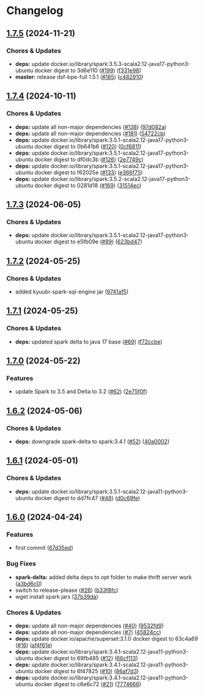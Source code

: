 # Changelog

## [1.7.5](https://github.com/miracum/util-images/compare/spark-delta-v1.7.4...spark-delta-v1.7.5) (2024-11-21)


### Chores & Updates

* **deps:** update docker.io/library/spark:3.5.3-scala2.12-java17-python3-ubuntu docker digest to 3d6e110 ([#199](https://github.com/miracum/util-images/issues/199)) ([f331e98](https://github.com/miracum/util-images/commit/f331e9816150c3f2df3fc119ee770e3d2e5f00b7))
* **master:** release dsf-bpe-full 1.5.1 ([#185](https://github.com/miracum/util-images/issues/185)) ([c482910](https://github.com/miracum/util-images/commit/c482910bc6099ede6c223b2444d3732b5a9f5214))

## [1.7.4](https://github.com/miracum/util-images/compare/spark-delta-v1.7.3...spark-delta-v1.7.4) (2024-10-11)


### Chores & Updates

* **deps:** update all non-major dependencies ([#138](https://github.com/miracum/util-images/issues/138)) ([97d082a](https://github.com/miracum/util-images/commit/97d082a6be9f30472a015318286ca9e9edf4eb84))
* **deps:** update all non-major dependencies ([#181](https://github.com/miracum/util-images/issues/181)) ([54722cb](https://github.com/miracum/util-images/commit/54722cbee68dab4b5ea7e6c4d8e2d054929ef40b))
* **deps:** update docker.io/library/spark:3.5.1-scala2.12-java17-python3-ubuntu docker digest to 0b641b6 ([#120](https://github.com/miracum/util-images/issues/120)) ([0cf6811](https://github.com/miracum/util-images/commit/0cf6811d139f9f17e41a8eb36d536bb349ddfa92))
* **deps:** update docker.io/library/spark:3.5.1-scala2.12-java17-python3-ubuntu docker digest to df0dc3b ([#126](https://github.com/miracum/util-images/issues/126)) ([2e7749c](https://github.com/miracum/util-images/commit/2e7749c6bbb8bf5c0e22ce67b5cf1dad0227932e))
* **deps:** update docker.io/library/spark:3.5.1-scala2.12-java17-python3-ubuntu docker digest to f62025e ([#133](https://github.com/miracum/util-images/issues/133)) ([e366f75](https://github.com/miracum/util-images/commit/e366f75ae644e5dd62183abaaa784d1a9ba5f60f))
* **deps:** update docker.io/library/spark:3.5.2-scala2.12-java17-python3-ubuntu docker digest to 0281d18 ([#169](https://github.com/miracum/util-images/issues/169)) ([31514ec](https://github.com/miracum/util-images/commit/31514ec3526b0d72994cbd8d7005eb2c31e30678))

## [1.7.3](https://github.com/miracum/util-images/compare/spark-delta-v1.7.2...spark-delta-v1.7.3) (2024-06-05)


### Chores & Updates

* **deps:** update docker.io/library/spark:3.5.1-scala2.12-java17-python3-ubuntu docker digest to e5fb09e ([#89](https://github.com/miracum/util-images/issues/89)) ([623bd47](https://github.com/miracum/util-images/commit/623bd473d87cd5984be4ac38b68cc9bdee8035ba))

## [1.7.2](https://github.com/miracum/util-images/compare/spark-delta-v1.7.1...spark-delta-v1.7.2) (2024-05-25)


### Chores & Updates

* added kyuubi-spark-sql-engine jar ([9741af5](https://github.com/miracum/util-images/commit/9741af5ae766be75d5ff6a2a0ebaf6298d634361))

## [1.7.1](https://github.com/miracum/util-images/compare/spark-delta-v1.7.0...spark-delta-v1.7.1) (2024-05-25)


### Chores & Updates

* **deps:** updated spark delta to java 17 base ([#69](https://github.com/miracum/util-images/issues/69)) ([f72ccbe](https://github.com/miracum/util-images/commit/f72ccbe960d0cf18a81098ffaaca02d3be82e189))

## [1.7.0](https://github.com/miracum/util-images/compare/spark-delta-v1.6.2...spark-delta-v1.7.0) (2024-05-22)


### Features

* update Spark to 3.5 and Delta to 3.2 ([#62](https://github.com/miracum/util-images/issues/62)) ([2e75f0f](https://github.com/miracum/util-images/commit/2e75f0f74a24309f70e9b2f70cce8778d606b0a6))

## [1.6.2](https://github.com/miracum/util-images/compare/spark-delta-v1.6.1...spark-delta-v1.6.2) (2024-05-06)


### Chores & Updates

* **deps:** downgrade spark-delta to spark:3.4.1 ([#52](https://github.com/miracum/util-images/issues/52)) ([40a0002](https://github.com/miracum/util-images/commit/40a0002224073c22a0e06d53c95821d6d824e141))

## [1.6.1](https://github.com/miracum/util-images/compare/spark-delta-v1.6.0...spark-delta-v1.6.1) (2024-05-01)


### Chores & Updates

* **deps:** update docker.io/library/spark:3.5.1-scala2.12-java11-python3-ubuntu docker digest to dd7fc47 ([#48](https://github.com/miracum/util-images/issues/48)) ([d0c69fe](https://github.com/miracum/util-images/commit/d0c69feca5d507caab10737f6c16ecbd3d0dfe0a))

## [1.6.0](https://github.com/miracum/util-images/compare/spark-delta-v1.5.2...spark-delta-v1.6.0) (2024-04-24)


### Features

* first commit ([67d35ed](https://github.com/miracum/util-images/commit/67d35eda3161a81101a7dae0a4709a64863b04d7))


### Bug Fixes

* **spark-delta:** added delta deps to opt folder to make thrift server work ([a3bd6c0](https://github.com/miracum/util-images/commit/a3bd6c02f0d82f460edb2cf21d7d0440b2676553))
* switch to release-please ([#26](https://github.com/miracum/util-images/issues/26)) ([b33f8fc](https://github.com/miracum/util-images/commit/b33f8fc20e99216e7242e47102ef36830ce9cbbc))
* wget install spark jars ([37b39da](https://github.com/miracum/util-images/commit/37b39daaa11260c014b51682c3f7a2fe8a4e8791))


### Chores & Updates

* **deps:** update all non-major dependencies ([#40](https://github.com/miracum/util-images/issues/40)) ([9532fd9](https://github.com/miracum/util-images/commit/9532fd96759994d85f3c023a3673045f1a1426b1))
* **deps:** update all non-major dependencies ([#7](https://github.com/miracum/util-images/issues/7)) ([45824cc](https://github.com/miracum/util-images/commit/45824ccdd422ac5c6ee17eacf564b15412219c9a))
* **deps:** update docker.io/apache/superset:3.1.0 docker digest to 63c4a69 ([#16](https://github.com/miracum/util-images/issues/16)) ([af4f61e](https://github.com/miracum/util-images/commit/af4f61e3ed44f35a0e4c0878b633e0cf3402512b))
* **deps:** update docker.io/library/spark:3.4.1-scala2.12-java11-python3-ubuntu docker digest to 69fb485 ([#12](https://github.com/miracum/util-images/issues/12)) ([66cf113](https://github.com/miracum/util-images/commit/66cf113652d8cb395f6254987ac6fa0b1bd3e25d))
* **deps:** update docker.io/library/spark:3.4.1-scala2.12-java11-python3-ubuntu docker digest to 6f47825 ([#10](https://github.com/miracum/util-images/issues/10)) ([86af7d3](https://github.com/miracum/util-images/commit/86af7d340689e7053cdac4aff412ba117a9afca5))
* **deps:** update docker.io/library/spark:3.4.1-scala2.12-java11-python3-ubuntu docker digest to c6e6c72 ([#21](https://github.com/miracum/util-images/issues/21)) ([7774666](https://github.com/miracum/util-images/commit/777466673a5bfbe595d1ccb9cd3505df708d16d4))
